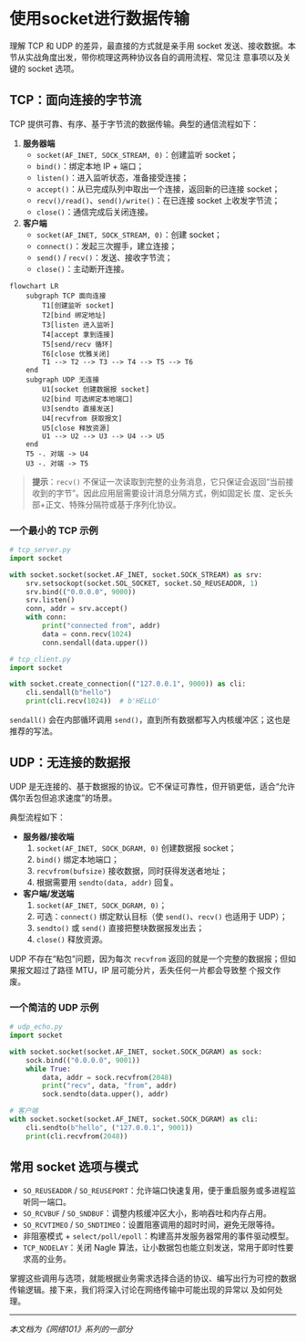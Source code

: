 # 使用socket进行数据传输

理解 TCP 和 UDP 的差异，最直接的方式就是亲手用 socket 发送、接收数据。本节从实战角度出发，带你梳理这两种协议各自的调用流程、常见注
意事项以及关键的 socket 选项。

## TCP：面向连接的字节流

TCP 提供可靠、有序、基于字节流的数据传输。典型的通信流程如下：

1. **服务器端**
   - `socket(AF_INET, SOCK_STREAM, 0)`：创建监听 socket；
   - `bind()`：绑定本地 IP + 端口；
   - `listen()`：进入监听状态，准备接受连接；
   - `accept()`：从已完成队列中取出一个连接，返回新的已连接 socket；
   - `recv()/read()`、`send()/write()`：在已连接 socket 上收发字节流；
   - `close()`：通信完成后关闭连接。
2. **客户端**
   - `socket(AF_INET, SOCK_STREAM, 0)`：创建 socket；
   - `connect()`：发起三次握手，建立连接；
   - `send()` / `recv()`：发送、接收字节流；
   - `close()`：主动断开连接。

```mermaid
flowchart LR
    subgraph TCP 面向连接
        T1[创建监听 socket]
        T2[bind 绑定地址]
        T3[listen 进入监听]
        T4[accept 拿到连接]
        T5[send/recv 循环]
        T6[close 优雅关闭]
        T1 --> T2 --> T3 --> T4 --> T5 --> T6
    end
    subgraph UDP 无连接
        U1[socket 创建数据报 socket]
        U2[bind 可选绑定本地端口]
        U3[sendto 直接发送]
        U4[recvfrom 获取报文]
        U5[close 释放资源]
        U1 --> U2 --> U3 --> U4 --> U5
    end
    T5 -. 对端 -> U4
    U3 -. 对端 -> T5
```

> **提示**：`recv()` 不保证一次读取到完整的业务消息，它只保证会返回“当前接收到的字节”。因此应用层需要设计消息分隔方式，例如固定长
度、定长头部+正文、特殊分隔符或基于序列化协议。

### 一个最小的 TCP 示例

```python
# tcp_server.py
import socket

with socket.socket(socket.AF_INET, socket.SOCK_STREAM) as srv:
    srv.setsockopt(socket.SOL_SOCKET, socket.SO_REUSEADDR, 1)
    srv.bind(("0.0.0.0", 9000))
    srv.listen()
    conn, addr = srv.accept()
    with conn:
        print("connected from", addr)
        data = conn.recv(1024)
        conn.sendall(data.upper())

# tcp_client.py
import socket

with socket.create_connection(("127.0.0.1", 9000)) as cli:
    cli.sendall(b"hello")
    print(cli.recv(1024))  # b'HELLO'
```

`sendall()` 会在内部循环调用 `send()`，直到所有数据都写入内核缓冲区；这也是推荐的写法。

## UDP：无连接的数据报

UDP 是无连接的、基于数据报的协议。它不保证可靠性，但开销更低，适合“允许偶尔丢包但追求速度”的场景。

典型流程如下：

- **服务器/接收端**
  1. `socket(AF_INET, SOCK_DGRAM, 0)` 创建数据报 socket；
  2. `bind()` 绑定本地端口；
  3. `recvfrom(bufsize)` 接收数据，同时获得发送者地址；
  4. 根据需要用 `sendto(data, addr)` 回复。
- **客户端/发送端**
  1. `socket(AF_INET, SOCK_DGRAM, 0)`；
  2. 可选：`connect()` 绑定默认目标（使 `send()`、`recv()` 也适用于 UDP）；
  3. `sendto()` 或 `send()` 直接把整块数据报发出去；
  4. `close()` 释放资源。

UDP 不存在“粘包”问题，因为每次 `recvfrom` 返回的就是一个完整的数据报；但如果报文超过了路径 MTU，IP 层可能分片，丢失任何一片都会导致整
个报文作废。

### 一个简洁的 UDP 示例

```python
# udp_echo.py
import socket

with socket.socket(socket.AF_INET, socket.SOCK_DGRAM) as sock:
    sock.bind(("0.0.0.0", 9001))
    while True:
        data, addr = sock.recvfrom(2048)
        print("recv", data, "from", addr)
        sock.sendto(data.upper(), addr)

# 客户端
with socket.socket(socket.AF_INET, socket.SOCK_DGRAM) as cli:
    cli.sendto(b"hello", ("127.0.0.1", 9001))
    print(cli.recvfrom(2048))
```

## 常用 socket 选项与模式

- `SO_REUSEADDR` / `SO_REUSEPORT`：允许端口快速复用，便于重启服务或多进程监听同一端口。
- `SO_RCVBUF` / `SO_SNDBUF`：调整内核缓冲区大小，影响吞吐和内存占用。
- `SO_RCVTIMEO` / `SO_SNDTIMEO`：设置阻塞调用的超时时间，避免无限等待。
- 非阻塞模式 + `select/poll/epoll`：构建高并发服务器常用的事件驱动模型。
- `TCP_NODELAY`：关闭 Nagle 算法，让小数据包也能立刻发送，常用于即时性要求高的业务。

掌握这些调用与选项，就能根据业务需求选择合适的协议、编写出行为可控的数据传输逻辑。接下来，我们将深入讨论在网络传输中可能出现的异常以
及如何处理。

---

*本文档为《网络101》系列的一部分*
